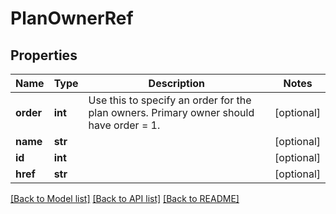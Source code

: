 # PlanOwnerRef

## Properties
Name | Type | Description | Notes
------------ | ------------- | ------------- | -------------
**order** | **int** | Use this to specify an order for the plan owners. Primary owner should have order &#x3D; 1. | [optional] 
**name** | **str** |  | [optional] 
**id** | **int** |  | [optional] 
**href** | **str** |  | [optional] 

[[Back to Model list]](../README.md#documentation-for-models) [[Back to API list]](../README.md#documentation-for-api-endpoints) [[Back to README]](../README.md)

